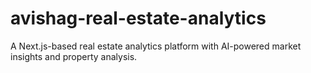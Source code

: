 # avishag-real-estate-analytics
A Next.js-based real estate analytics platform with AI-powered market insights and property analysis.
